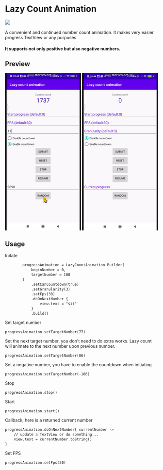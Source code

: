 # Lazy Count Animation

[![](https://jitpack.io/v/frog1014/lazy_count_animation.svg)](https://jitpack.io/#frog1014/lazy_count_animation)

A convenient and continued number count animation. 
It makes very easier progress TextView or any purposes.

#### It supports not only positive but also negative numbers.

## Preview
<a href="https://raw.githubusercontent.com/frog1014/lazy_count_animation/master/art/countdown.gif"><img src="https://raw.githubusercontent.com/frog1014/lazy_count_animation/master/art/countdown.gif" width="250px"/></a>
<a href="https://github.com/frog1014/lazy_count_animation/blob/master/art/non_countdown.gif?raw=true"><img src="https://github.com/frog1014/lazy_count_animation/blob/master/art/non_countdown.gif?raw=true" width="250px"/></a>
## Usage
Initate
```
        progressAnimation = LazyCountAnimation.Builder(
            beginNumber = 0,
            targetNumber = 100
        )
            .setCanCountdown(true)
            .setGranularity(3)
            .setFps(30)
            .doOnNextNumber {
                view.text = "$it"
            }
            .build()

```

Set target number
```
progressAnimation.setTargetNumber(77)
```

Set the next target number, you don't need to do extra works. 
Lazy count will animate to the next number upon previous number.
```
progressAnimation.setTargetNumber(86)
```

Set a negative number, you have to enable the countdown when initiating
```
progressAnimation.setTargetNumber(-186)
```

Stop
```
progressAnimation.stop()
```

Start
```
progressAnimation.start()
```

Callback, here is a returned current number
```
progressAnimation.doOnNextNumber{ currentNumber ->
    // update a TextView or do something...
    view.text = currentNumber.toString()
}
```

Set FPS
```
progressAnimation.setFps(30)
```